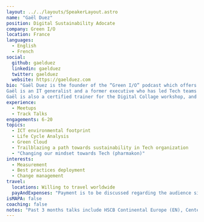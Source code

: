 ```yaml
---
layout: ../../layouts/SpeakerLayout.astro
name: "Gaël Duez"
position: Digital Sustainability Adocate
company: Green I/O
location: France
languages:
  - English
  - French
social:
  github: gaelduez
  linkedin: gaelduez
  twitter: gaelduez
  website: https://gaelduez.com
bio: "Gaël Duez is the founder of the “Green I/O” podcast which offers responsible technologists a place to build a greener digital world, one byte at a time. 
Gaël is an IT generalist and a former executive who has led Tech teams and business units across 3 continents in sectors like PropTech, Payment Service Providers, Industrial Maintenance, and the Document-Processing Industry. 
Gaël is also a certified trainer for the Digital Collage workshop, and a Board Member of the Digital Collage association."
experience:
  - Meetups
  - Track Talks
engagements: 6-20
topics:
  - ICT environmental footprint
  - Life Cycle Analysis
  - Green Cloud
  - Trailblazing a path towards sustainability in Tech organization
  - "Changing our mindset towards Tech (pharmakon)"
interests:
  - Measurement
  - Best practices deployment
  - Change management
travel:
  locations: Willing to travel worldwide
  payAndExpenses: "Payment is to be discussed regarding the audience size, the level of personalization as well as the type of client (NGO, bCorp, Education, public sector & private sector companies)"
isMAPA: false
coaching: false
notes: "Past 3 months talks include HSCB Continental Europe (EN), Center Park (EN), Medef (FR) and DigitalReunion (FR). Being based in La Réunion (while still working mostly in Europe), I can easily speak in events happening in East Africa."
---
```

